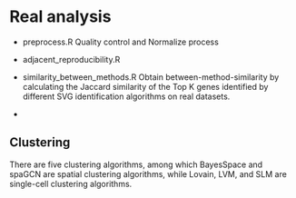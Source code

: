 # Real analysis
- preprocess.R Quality control and Normalize process 

- adjacent_reproducibility.R

- similarity_between_methods.R Obtain between-method-similarity by calculating the Jaccard similarity of the Top K genes identified by different SVG identification algorithms on real datasets.

- 

## Clustering 

There are five clustering algorithms, among which BayesSpace and spaGCN are spatial clustering algorithms, while Lovain, LVM, and SLM are single-cell clustering algorithms.
